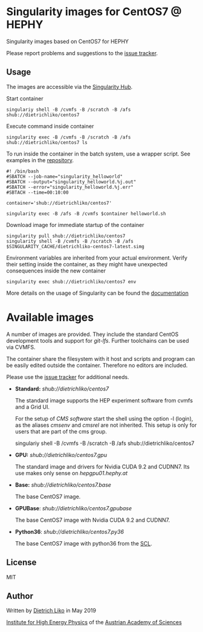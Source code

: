 # Singularity images for CentOS7 @ HEPHY

Singularity images based on CentOS7 for HEPHY

Please report problems and suggestions to the [issue tracker](https://gitlab.cern.ch/hephyvienna/singularity/centos7/issues).

## Usage

The images are accessible via the [Singularity Hub](https://singularity-hub.org).

Start container   

    singulariy shell -B /cvmfs -B /scratch -B /afs shub://dietrichliko/centos7


Execute command inside container

    singularity exec -B /cvmfs -B /scratch -B /afs shub://dietrichliko/centos7 ls

To run inside the container in the batch system, use a wrapper script. See examples
in the [repository](https://gitlab.cern.ch/hephyvienna/singularity/centos7).

    #! /bin/bash
    #SBATCH --job-name="singularity_helloworld"
    #SBATCH --output="singularity_helloworld.%j.out"
    #SBATCH --error="singularity_helloworld.%j.err"
    #SBTACH --time=00:10:00

    container='shub://dietrichliko/centos7'

    singularity exec -B /afs -B /cvmfs $container helloworld.sh


Download image for immediate startup of the container

    singularity pull shub://dietrichliko/centos7
    singularity shell -B /cvmfs -B /scratch -B /afs $SINGULARITY_CACHE/dietrichliko-centos7-latest.simg

Environment variables are inherited from your actual environment. Verify their setting inside the
container, as they might have unexpected consequences inside the new container

    singularity exec shub://dietrichliko/centos7 env   

More details on the usage of Singularity can be found the [documentation](https://www.sylabs.io/guides/2.6/user-guide/)

# Available images

A number of images are provided. They include the standard CentOS development
tools and support for _git-lfs_. Further toolchains can be used via CVMFS.

The container share the filesystem with it host and scripts and program
can be easily edited outside the container. Therefore no editors are included.

Please use the [issue tracker](https://gitlab.cern.ch/hephyvienna/singularity/centos7/issues) for additional needs.

- __Standard:__ _shub://dietrichliko/centos7_

  The standard image supports the HEP experiment software from cvmfs
  and a Grid UI.

  For the setup of _CMS software_ start the shell using the option -l (login),
  as the aliases _cmsenv_ and _cmsrel_ are not inherited. This setup is only
  for users that are part of the cms group.

    singulariy shell -B /cvmfs -B /scratch -B /afs shub://dietrichliko/centos7


- __GPU:__ _shub://dietrichliko/centos7.gpu_

  The standard image and drivers for Nvidia CUDA 9.2 and CUDNN7. Its use
  makes only sense on _hepgpu01.hephy.at_

- __Base:__ _shub://dietrichliko/centos7.base_

  The base CentOS7 image.

- __GPUBase__: _shub://dietrichliko/centos7.gpubase_

  The base CentOS7 image with Nvidia CUDA 9.2 and CUDNN7.

- __Python36__: _shub://dietrichliko/centos7.py36_

  The base CentOS7 image with python36 from the [SCL](https://www.softwarecollections.org/en/).

## License

MIT

## Author

Written by [Dietrich Liko](http://hephy.at/dliko) in May 2019

[Institute for High Energy Physics](http://www.hephy.at) of the
[Austrian Academy of Sciences](http://www.oeaw.ac.at)
